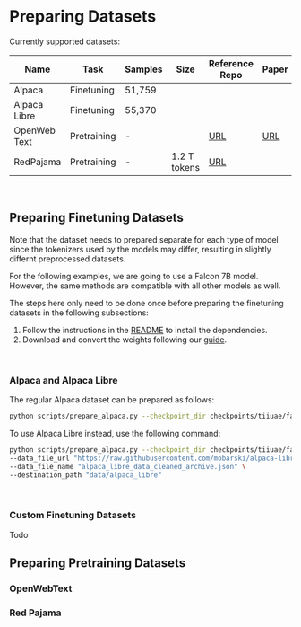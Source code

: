 # Preparing Datasets

Currently supported datasets:


| Name         | Task        | Samples | Size         | Reference Repo                                            | Paper                                                                                                                     |
|--------------|-------------|---------|--------------|-----------------------------------------------------------|---------------------------------------------------------------------------------------------------------------------------|
| Alpaca       | Finetuning  | 51,759  |              |                                                           |                                                                                                                           |
| Alpaca Libre | Finetuning  | 55,370  |              |                                                           |                                                                                                                           |
| OpenWeb Text | Pretraining | -       |              | [URL](https://github.com/jcpeterson/openwebtext)          | [URL](https://d4mucfpksywv.cloudfront.net/better-language-models/language_models_are_unsupervised_multitask_learners.pdf) |
| RedPajama    | Pretraining | -       | 1.2 T tokens | [URL](https://github.com/togethercomputer/RedPajama-Data) |                                                                                                                           |                                                                                                                 |


&nbsp;

## Preparing Finetuning Datasets

Note that the dataset needs to prepared separate for each type of model since the tokenizers used by the models may differ, resulting in slightly differnt preprocessed datasets.

For the following examples, we are going to use a Falcon 7B model. However, the same methods are compatible with all other models as well.

The steps here only need to be done once before preparing the finetuning datasets in the following subsections: 

1. Follow the instructions in the [README](../README.md) to install the dependencies.
2. Download and convert the weights following our [guide](download_falcon.md).


&nbsp;

### Alpaca and Alpaca Libre

The regular Alpaca dataset can be prepared as follows:

```bash
python scripts/prepare_alpaca.py --checkpoint_dir checkpoints/tiiuae/falcon-7b
```

To use Alpaca Libre instead, use the following command:

```bash
python scripts/prepare_alpaca.py --checkpoint_dir checkpoints/tiiuae/falcon-7b \
--data_file_url "https://raw.githubusercontent.com/mobarski/alpaca-libre/main/data/output/alpaca_libre_ok_tasks_v4.json" \
--data_file_name "alpaca_libre_data_cleaned_archive.json" \
--destination_path "data/alpaca_libre"
```

&nbsp;

### Custom Finetuning Datasets

Todo


## Preparing Pretraining Datasets

### OpenWebText

### Red Pajama